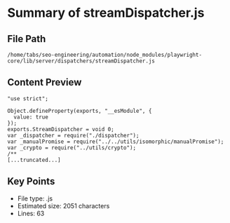 # Summary of streamDispatcher.js
  
## File Path
`/home/tabs/seo-engineering/automation/node_modules/playwright-core/lib/server/dispatchers/streamDispatcher.js`

## Content Preview
```
"use strict";

Object.defineProperty(exports, "__esModule", {
  value: true
});
exports.StreamDispatcher = void 0;
var _dispatcher = require("./dispatcher");
var _manualPromise = require("../../utils/isomorphic/manualPromise");
var _crypto = require("../utils/crypto");
/**
[...truncated...]
```

## Key Points
- File type: .js
- Estimated size: 2051 characters
- Lines: 63

